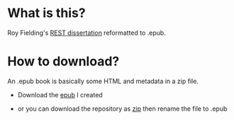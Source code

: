 # What is this?

Roy Fielding's [REST dissertation](http://www.ics.uci.edu/~fielding/pubs/dissertation/top.htm) reformatted to .epub.

# How to download?

An .epub book is basically some HTML and metadata in a zip file.

* Download the [epub](https://github.com/downloads/csabapalfi/rest-epub/rest-dissertation.epub) I created

* or you can download the repository as [zip](https://github.com/csabapalfi/rest-epub/zipball/master) then rename the file to .epub
